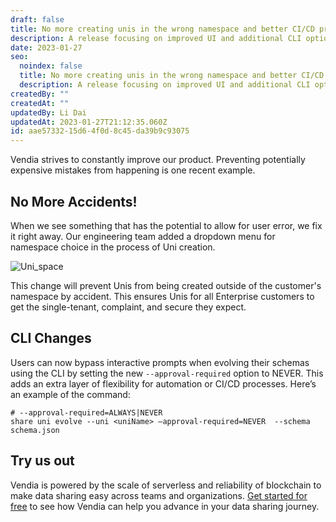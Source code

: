 ```yaml
---
draft: false
title: No more creating unis in the wrong namespace and better CI/CD process
description: A release focusing on improved UI and additional CLI options
date: 2023-01-27
seo:
  noindex: false
  title: No more creating unis in the wrong namespace and better CI/CD process
  description: A release focusing on improved UI and additional CLI options
createdBy: ""
createdAt: ""
updatedBy: Li Dai
updatedAt: 2023-01-27T21:12:35.060Z
id: aae57332-15d6-4f0d-8c45-da39b9c93075
---
```


Vendia strives to constantly improve our product. Preventing potentially expensive mistakes from happening is one recent example. 

## No More Accidents!
When we see something that has the potential to allow for user error, we fix it right away. Our engineering team added a dropdown menu for namespace choice in the process of Uni creation.

![Uni_space](https://d24nhiikxn5jns.cloudfront.net/optimized/user-images.githubusercontent.com%252F116586196%252F215199955-c1af7800-fef0-42d6-99ea-1c13556696f7.png)

This change will prevent Unis from being created outside of the customer's namespace by accident.  This ensures Unis for all Enterprise customers to get the single-tenant, complaint, and secure they expect.

## CLI Changes
Users can now bypass interactive prompts when evolving their schemas using the CLI by setting the new `--approval-required` option to NEVER. This adds an extra layer of flexibility for automation or CI/CD processes. Here’s an example of the command:

```
# --approval-required=ALWAYS|NEVER
share uni evolve --uni <uniName> –approval-required=NEVER  --schema schema.json
```

## Try us out
Vendia is powered by the scale of serverless and reliability of blockchain to make data sharing easy across teams and organizations. [Get started for free](https://www.vendia.com/pricing) to see how Vendia can help you advance in your data sharing journey.